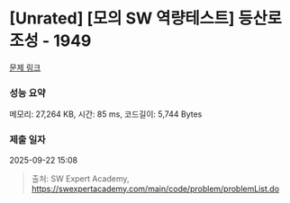 # [Unrated] [모의 SW 역량테스트] 등산로 조성 - 1949 

[문제 링크](https://swexpertacademy.com/main/code/problem/problemDetail.do?contestProbId=AV5PoOKKAPIDFAUq) 

### 성능 요약

메모리: 27,264 KB, 시간: 85 ms, 코드길이: 5,744 Bytes

### 제출 일자

2025-09-22 15:08



> 출처: SW Expert Academy, https://swexpertacademy.com/main/code/problem/problemList.do